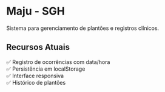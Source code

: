 # Maju - SGH

Sistema para gerenciamento de plantões e registros clínicos.

## Recursos Atuais
✅ Registro de ocorrências com data/hora  
✅ Persistência em localStorage  
✅ Interface responsiva  
✅ Histórico de plantões  

